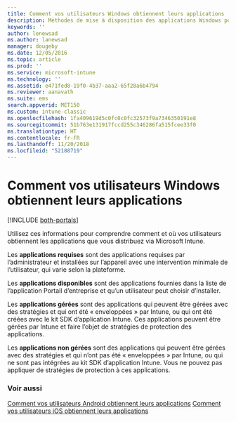 ```yaml
---
title: Comment vos utilisateurs Windows obtiennent leurs applications
description: Méthodes de mise à disposition des applications Windows pour les utilisateurs
keywords: ''
author: lenewsad
ms.author: lanewsad
manager: dougeby
ms.date: 12/05/2016
ms.topic: article
ms.prod: ''
ms.service: microsoft-intune
ms.technology: ''
ms.assetid: e471fed8-19f0-4b37-aaa2-65f28a6b4794
ms.reviewer: aanavath
ms.suite: ems
search.appverid: MET150
ms.custom: intune-classic
ms.openlocfilehash: 1fa409619d5c0fc0c0fc32573f9a7346350191e8
ms.sourcegitcommit: 51b763e131917fccd255c346286fa515fcee33f0
ms.translationtype: HT
ms.contentlocale: fr-FR
ms.lasthandoff: 11/20/2018
ms.locfileid: "52188719"
---
```

# <a name="how-your-windows-users-get-their-apps"></a>Comment vos utilisateurs Windows obtiennent leurs applications

[!INCLUDE [both-portals](./includes/note-for-both-portals.md)]

Utilisez ces informations pour comprendre comment et où vos utilisateurs obtiennent les applications que vous distribuez via Microsoft Intune.

Les **applications requises** sont des applications requises par l’administrateur et installées sur l’appareil avec une intervention minimale de l’utilisateur, qui varie selon la plateforme.

Les **applications disponibles** sont des applications fournies dans la liste de l’application Portail d’entreprise et qu’un utilisateur peut choisir d’installer.

Les **applications gérées** sont des applications qui peuvent être gérées avec des stratégies et qui ont été « enveloppées » par Intune, ou qui ont été créées avec le kit SDK d’application Intune. Ces applications peuvent être gérées par Intune et faire l’objet de stratégies de protection des applications.

Les **applications non gérées** sont des applications qui peuvent être gérées avec des stratégies et qui n’ont pas été « enveloppées » par Intune, ou qui ne sont pas intégrées au kit SDK d’application Intune. Vous ne pouvez pas appliquer de stratégies de protection à ces applications.

### <a name="see-also"></a>Voir aussi
[Comment vos utilisateurs Android obtiennent leurs applications](end-user-apps-android.md)
[Comment vos utilisateurs iOS obtiennent leurs applications](end-user-apps-android.md)
